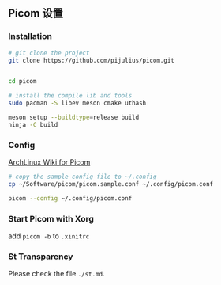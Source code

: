 ## Picom 设置

### Installation

```bash
# git clone the project
git clone https://github.com/pijulius/picom.git


cd picom

# install the compile lib and tools
sudo pacman -S libev meson cmake uthash

meson setup --buildtype=release build
ninja -C build
```

### Config
[ArchLinux Wiki for Picom](https://wiki.archlinux.org/title/Picom#Disable_shadows_for_some_windows)

```bash
# copy the sample config file to ~/.config
cp ~/Software/picom/picom.sample.conf ~/.config/picom.conf

picom --config ~/.config/picom.conf
```

### Start Picom with Xorg
add `picom -b` to `.xinitrc`

### St Transparency
Please check the file `./st.md`.


